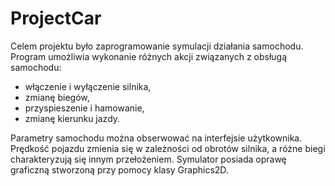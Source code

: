 # ProjectCar
Celem projektu było zaprogramowanie symulacji działania samochodu. Program umożliwia wykonanie różnych akcji związanych z obsługą samochodu:
- włączenie i wyłączenie silnika,
- zmianę biegów,
- przyspieszenie i hamowanie,
- zmianę kierunku jazdy.

Parametry samochodu można obserwować na interfejsie użytkownika. Prędkość pojazdu zmienia się w zależności od obrotów silnika, a różne biegi charakteryzują się innym przełożeniem. Symulator posiada oprawę graficzną stworzoną przy pomocy klasy Graphics2D.
